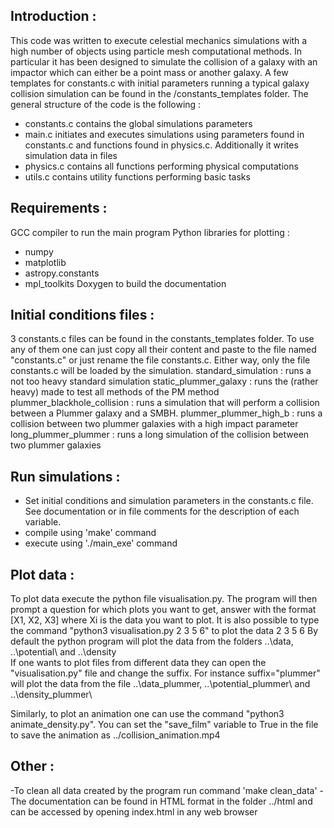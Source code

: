 ## Introduction :

This code was written to execute celestial mechanics simulations with a high number of objects using particle mesh computational methods.
In particular it has been designed to simulate the collision of a galaxy with an impactor which can either be a point mass or another galaxy.
A few templates for constants.c with initial parameters running a typical galaxy collision simulation can be found in the /constants_templates folder.
The general structure of the code is the following :
- constants.c contains the global simulations parameters
- main.c initiates and executes simulations using parameters found in constants.c and functions found in physics.c. Additionally it writes simulation data in files
- physics.c contains all functions performing physical computations
- utils.c contains utility functions performing basic tasks


## Requirements :

GCC compiler to run the main program
Python libraries for plotting :
- numpy
- matplotlib
- astropy.constants
- mpl_toolkits
Doxygen to build the documentation


## Initial conditions files :

3 constants.c files can be found in the constants_templates folder.
To use any of them one can just copy all their content and paste to the file named "constants.c" or just rename the file constants.c. Either way, only the file constants.c will be loaded by the simulation.
standard_simulation : runs a not too heavy standard simulation
static_plummer_galaxy : runs the (rather heavy) made to test all methods of the PM method
plummer_blackhole_collision : runs a simulation that will perform a collision between a Plummer galaxy and a SMBH.
plummer_plummer_high_b : runs a collision between two plummer galaxies with a high impact parameter
long_plummer_plummer : runs a long simulation of the collision between two plummer galaxies
## Run simulations :


- Set initial conditions and simulation parameters in the constants.c file. See documentation or in file comments for the description of each variable.
- compile using 'make' command
- execute using './main_exe' command


## Plot data :

To plot data execute the python file visualisation.py.
The program will then prompt a question for which plots you want to get, answer with the format [X1, X2, X3] where Xi is the data you want to plot.
It is also possible to type the command "python3 visualisation.py 2 3 5 6" to plot the data 2 3 5 6
By default the python program will plot the data from the folders ..\data\, ..\potential\  and ..\density\
If one wants to plot files from different data they can open the "visualisation.py" file and change the suffix. For instance suffix="plummer" will plot the data from the file ..\data_plummer\, ..\potential_plummer\  and ..\density_plummer\

Similarly, to plot an animation one can use the command "python3 animate_density.py". You can set the "save_film" variable to True in the file to save the animation as ../collision_animation.mp4


## Other :

-To clean all data created by the program run command 'make clean_data'
-The documentation can be found in HTML format in the folder ../html and can be accessed by opening index.html in any web browser
